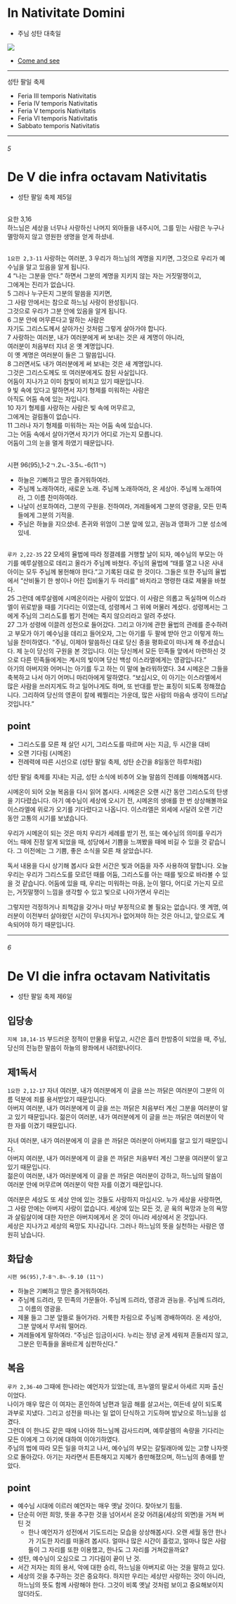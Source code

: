 # In Nativitate Domini
* 주님 성탄 대축일

![](https://www.ncronline.org/files/styles/article_one_third_width/public/2022-12/Shepherds.jpg)
- [Come and see](https://www.ncronline.org/spirituality/pencil-preaching/come-and-see)

----

성탄 팔일 축제 
- Feria III temporis Nativitatis
- Feria IV temporis Nativitatis
- Feria V temporis Nativitatis
- Feria VI temporis Nativitatis
- Sabbato temporis Nativitatis

----

###### 5
# De V die infra octavam Nativitatis
* 성탄 팔일 축제 제5일

##
요한 3,16  
하느님은 세상을 너무나 사랑하신 나머지 외아들을 내주시어, 그를 믿는 사람은 누구나 멸망하지 않고 영원한 생명을 얻게 하셨네.

##
`1요한 2,3-11` 사랑하는 여러분, 3 우리가 하느님의 계명을 지키면,  그것으로 우리가 예수님을 알고 있음을 알게 됩니다.  
4 “나는 그분을 안다.” 하면서 그분의 계명을 지키지 않는 자는 거짓말쟁이고,  
그에게는 진리가 없습니다.  
5 그러나 누구든지 그분의 말씀을 지키면,  
그 사람 안에서는 참으로 하느님 사랑이 완성됩니다.  
그것으로 우리가 그분 안에 있음을 알게 됩니다.  
6 그분 안에 머무른다고 말하는 사람은  
자기도 그리스도께서 살아가신 것처럼 그렇게 살아가야 합니다.  
7 사랑하는 여러분, 내가 여러분에게 써 보내는 것은 새 계명이 아니라,  
여러분이 처음부터 지녀 온 옛 계명입니다.  
이 옛 계명은 여러분이 들은 그 말씀입니다.  
8 그러면서도 내가 여러분에게 써 보내는 것은 새 계명입니다.  
그것은 그리스도께도 또 여러분에게도 참된 사실입니다.  
어둠이 지나가고 이미 참빛이 비치고 있기 때문입니다.  
9 빛 속에 있다고 말하면서 자기 형제를 미워하는 사람은  
아직도 어둠 속에 있는 자입니다.  
10 자기 형제를 사랑하는 사람은 빛 속에 머무르고,  
그에게는 걸림돌이 없습니다.  
11 그러나 자기 형제를 미워하는 자는 어둠 속에 있습니다.  
그는 어둠 속에서 살아가면서 자기가 어디로 가는지 모릅니다.  
어둠이 그의 눈을 멀게 하였기 때문입니다.

##
시편 96(95),1-2ㄱ.2ㄴ-3.5ㄴ-6(11ㄱ)  
- 하늘은 기뻐하고 땅은 즐거워하여라.  
- 주님께 노래하여라, 새로운 노래. 주님께 노래하여라, 온 세상아. 주님께 노래하여라, 그 이름 찬미하여라.
- 나날이 선포하여라, 그분의 구원을. 전하여라, 겨레들에게 그분의 영광을, 모든 민족들에게 그분의 기적을.
- 주님은 하늘을 지으셨네. 존귀와 위엄이 그분 앞에 있고, 권능과 영화가 그분 성소에 있네.


##
`루카 2,22-35` 22 모세의 율법에 따라 정결례를 거행할 날이 되자, 예수님의 부모는 아기를 예루살렘으로 데리고 올라가 주님께 바쳤다. 주님의 율법에 “태를 열고 나온 사내아이는 모두 주님께 봉헌해야 한다.”고 기록된 대로 한 것이다. 그들은 또한 주님의 율법에서 “산비둘기 한 쌍이나 어린 집비둘기 두 마리를” 바치라고 명령한 대로 제물을 바쳤다.  
25 그런데 예루살렘에 시메온이라는 사람이 있었다. 이 사람은 의롭고 독실하며 이스라엘이 위로받을 때를 기다리는 이였는데, 성령께서 그 위에 머물러 계셨다. 성령께서는 그에게 주님의 그리스도를 뵙기 전에는 죽지 않으리라고 알려 주셨다.  
27 그가 성령에 이끌려 성전으로 들어갔다. 그리고 아기에 관한 율법의 관례를 준수하려고 부모가 아기 예수님을 데리고 들어오자, 그는 아기를 두 팔에 받아 안고 이렇게 하느님을 찬미하였다. “주님, 이제야 말씀하신 대로 당신 종을 평화로이 떠나게 해 주셨습니다. 제 눈이 당신의 구원을 본 것입니다. 이는 당신께서 모든 민족들 앞에서 마련하신 것으로 다른 민족들에게는 계시의 빛이며 당신 백성 이스라엘에게는 영광입니다.”  
아기의 아버지와 어머니는 아기를 두고 하는 이 말에 놀라워하였다.
34 시메온은 그들을 축복하고 나서 아기 어머니 마리아에게 말하였다. “보십시오, 이 아기는 이스라엘에서 많은 사람을 쓰러지게도 하고 일어나게도 하며, 또 반대를 받는 표징이 되도록 정해졌습니다. 그리하여 당신의 영혼이 칼에 꿰찔리는 가운데, 많은 사람의 마음속 생각이 드러날 것입니다.”

## point
- 그리스도를 모른 채 살던 시기, 그리스도를 따르며 사는 지금, 두 시간을 대비
- 오랜 기다림 (시메온)
- 전례력에 따른 시선으로 (성탄 팔일 축제, 성탄 순간을 8일동안 하루처럼)

성탄 팔일 축제를 지내는 지금, 성탄 소식에 비추어 오늘 말씀의 전례를 이해해봅시다.

시메온이 되어 오늘 복음을 다시 읽어 봅시다.
시메온은 오랜 시간 동안 그리스도의 탄생을 기다렸습니다.
아기 예수님이 세상에 오시기 전, 시메온의 생애를 한 번 상상해볼까요
이스라엘에 위로가 오기를 기다렸다고 나옵니다.
이스라엘은 외세에 시달려 오랜 기간 동안 고통의 시기를 보냈습니다.

우리가 시메온이 되는 것은 마치
우리가 세례를 받기 전, 또는 예수님의 의미를 우리가 어느 때에 진정 알게 되었을 때,
성당에서 기쁨을 느껴봤을 때에 비길 수 있을 것 같습니다.
그 이전에는 그 기쁨, 좋은 소식을 모른 채 살았습니다.

독서 내용을 다시 상기해 봅시다
요한 서간은 빛과 어둠을 자주 사용하여 말합니다.
오늘 우리는 우리가 그리스도를 모르던 때를 어둠, 그리스도를 아는 때를 빛으로 바라볼 수 있을 것 같습니다.
어둠에 있을 때, 우리는 미워하는 마음, 눈이 멀다, 어디로 가는지 모르는, 거짓말쟁이 느낌을 생각할 수 있고
빛으로 나아가면서 우리는 

그렇지만 걱정하거나 죄책감을 갖거나 마냥 부정적으로 볼 필요는 없습니다.
옛 계명, 여러분이 이전부터 살아왔던 시간이 무너지거나 없어져야 하는 것은 아니고, 앞으로도 계속되어야 하기 때문입니다.


----

###### 6
# De VI die infra octavam Nativitatis

* 성탄 팔일 축제 제6일


## 입당송
`지혜 18,14-15` 부드러운 정적이 만물을 뒤덮고, 시간은 흘러 한밤중이 되었을 때, 주님, 당신의 전능한 말씀이 하늘의 왕좌에서 내려왔나이다.


## 제1독서
`1요한 2,12-17` 
자녀 여러분, 내가 여러분에게 이 글을 쓰는 까닭은 여러분이 그분의 이름 덕분에 죄를 용서받았기 때문입니다.  
아버지 여러분, 내가 여러분에게 이 글을 쓰는 까닭은 처음부터 계신 그분을 여러분이 알고 있기 때문입니다. 젊은이 여러분, 내가 여러분에게 이 글을 쓰는 까닭은 여러분이 악한 자를 이겼기 때문입니다.  

자녀 여러분, 내가 여러분에게 이 글을 쓴 까닭은 여러분이 아버지를 알고 있기 때문입니다.  
아버지 여러분, 내가 여러분에게 이 글을 쓴 까닭은 처음부터 계신 그분을 여러분이 알고 있기 때문입니다.  
젊은이 여러분, 내가 여러분에게 이 글을 쓴 까닭은 여러분이 강하고, 하느님의 말씀이 여러분 안에 머무르며 여러분이 악한 자를 이겼기 때문입니다.  

여러분은 세상도 또 세상 안에 있는 것들도 사랑하지 마십시오. 누가 세상을 사랑하면, 그 사람 안에는 아버지 사랑이 없습니다. 세상에 있는 모든 것, 곧 육의 욕망과 눈의 욕망과 살림살이에 대한 자만은 아버지에게서 온 것이 아니라 세상에서 온 것입니다.  
세상은 지나가고 세상의 욕망도 지나갑니다. 그러나 하느님의 뜻을 실천하는 사람은 영원히 남습니다.


## 화답송
`시편 96(95),7-8ㄱ.8ㄴ-9.10 (11ㄱ)`
- 하늘은 기뻐하고 땅은 즐거워하여라.  
- 주님께 드려라, 뭇 민족의 가문들아. 주님께 드려라, 영광과 권능을. 주님께 드려라, 그 이름의 영광을.
- 제물 들고 그분 앞뜰로 들어가라. 거룩한 차림으로 주님께 경배하여라. 온 세상아, 그분 앞에서 무서워 떨어라.
- 겨레들에게 말하여라. “주님은 임금이시다. 누리는 정녕 굳게 세워져 흔들리지 않고, 그분은 민족들을 올바르게 심판하신다.”

## 복음
`루카 2,36-40` 그때에 한나라는 예언자가 있었는데,  프누엘의 딸로서 아세르 지파 출신이었다.  
나이가 매우 많은 이 여자는 혼인하여 남편과 일곱 해를 살고서는, 여든네 살이 되도록 과부로 지냈다. 그리고 성전을 떠나는 일 없이 단식하고 기도하며 밤낮으로 하느님을 섬겼다.  
그런데 이 한나도 같은 때에 나아와 하느님께 감사드리며,  예루살렘의 속량을 기다리는 모든 이에게 그 아기에 대하여 이야기하였다.  
주님의 법에 따라 모든 일을 마치고 나서,  예수님의 부모는 갈릴래아에 있는 고향 나자렛으로 돌아갔다. 아기는 자라면서 튼튼해지고 지혜가 충만해졌으며, 하느님의 총애를 받았다.

## point
- 예수님 시대에 이르러 예언자는 매우 옛날 것이다. 찾아보기 힘듦.
- 단순히 어떤 희망, 뜻을 추구한 것을 넘어서서 온갖 어려움(세상의 외면)을 거쳐 버틴 것
	- 한나 예언자가 성전에서 기도드리는 모습을 상상해봅시다. 오랜 세월 동안 한나가 기도한 자리를 떠올려 봅시다. 얼마나 많은 시간이 흘렀고, 얼마나 많은 사람들이 그 자리를 또한 이용했고, 한나도 그 자리를 거쳐갔을까요?
- 성탄, 예수님이 오심으로 그 기다림이 끝이 난 것.
- 서간 저자는 죄의 용서, 악에 대한 승리, 하느님을 아버지로 아는 것을 말하고 있다.
- 세상의 것을 추구하는 것은 중요하다. 하지만 우리는 세상만 사랑하는 것이 아니라, 하느님의 뜻도 함께 사랑해야 한다. 그것이 비록 옛날 것처럼 보이고 중요해보이지 않더라도. 